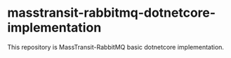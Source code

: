 # masstransit-rabbitmq-dotnetcore-implementation
This repository is MassTransit-RabbitMQ basic dotnetcore implementation.
